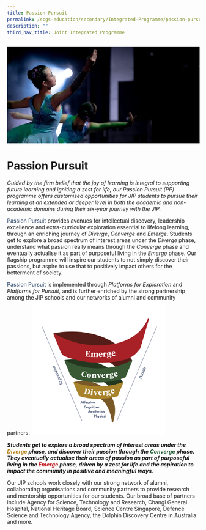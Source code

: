 ```yaml
---
title: Passion Pursuit
permalink: /scgs-education/secondary/Integrated-Programme/passion-pursuit/
description: ""
third_nav_title: Joint Integrated Programme
---
```

![](/images/PP-copy-scaled-1.jpg)

# **Passion Pursuit**

_Guided by the firm belief that the joy of learning is integral to supporting future learning and igniting a zest for life, our Passion Pursuit (PP) programme offers customised opportunities for JIP students to pursue their learning at an extended or deeper level in both the academic and non-academic domains during their six-year journey with the JIP._

<font color="#1E395F">Passion Pursuit</font> provides avenues for intellectual discovery, leadership excellence and extra-curricular exploration essential to lifelong learning, through an enriching journey of _Diverge_, _Converge_ and _Emerge_. Students get to explore a broad spectrum of interest areas under the _Diverge_ phase, understand what passion really means through the _Converge_ phase and eventually actualise it as part of purposeful living in the _Emerge_ phase. Our flagship programme will inspire our students to not simply discover their passions, but aspire to use that to positively impact others for the betterment of society.

<font color="#1E395F">Passion Pursuit</font> is implemented through _Platforms for Exploration_ and _Platforms for Pursuit_, and is further enriched by the strong partnership among the JIP schools and our networks of alumni and community partners.
<img src="/images/PP-e1588899876727.png" style="width:70%">

**_Students get to explore a broad spectrum of interest areas under the <font color="#B6841B">Diverge</font> phase, and discover their passion through the <font color="#1A582E">Converge</font> phase. They eventually actualise their areas of passion as part of purposeful living in the <font color="#C31B22">Emerge</font> phase, driven by a zest for life and the aspiration to impact the community in positive and meaningful ways._**

Our JIP schools work closely with our strong network of alumni, collaborating organisations and community partners to provide research and mentorship opportunities for our students.  Our broad base of partners include Agency for Science, Technology and Research, Changi General Hospital, National Heritage Board, Science Centre Singapore, Defence Science and Technology Agency, the Dolphin Discovery Centre in Australia and more. 